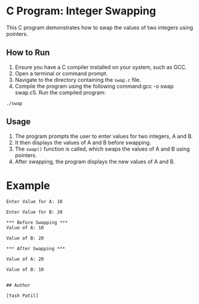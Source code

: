 # C Program: Integer Swapping

This C program demonstrates how to swap the values of two integers using pointers.

## How to Run

1. Ensure you have a C compiler installed on your system, such as GCC.
2. Open a terminal or command prompt.
3. Navigate to the directory containing the `swap.c` file.
4. Compile the program using the following command:gcc -o swap swap.c5. Run the compiled program:

```
./swap
```

## Usage

1. The program prompts the user to enter values for two integers, A and B.
2. It then displays the values of A and B before swapping.
3. The `swap()` function is called, which swaps the values of A and B using pointers.
4. After swapping, the program displays the new values of A and B.

# Example

```
Enter Value for A: 10 

Enter Value for B: 20

*** Before Swapping ***
Value of A: 10 

Value of B: 20

*** After Swapping ***

Value of A: 20 

Value of B: 10


## Author

[Yash Patil]

